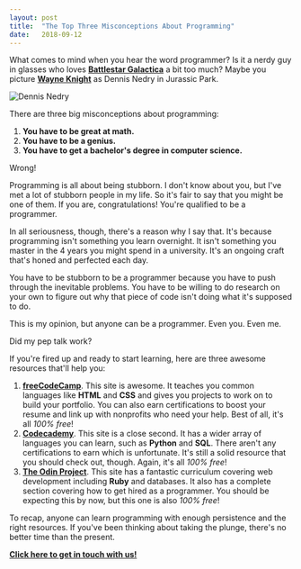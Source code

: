 ```yaml
---
layout: post
title:  "The Top Three Misconceptions About Programming"
date:   2018-09-12
---
```


What comes to mind when you hear the word programmer?  Is it a nerdy guy in glasses who loves [**Battlestar Galactica**](https://en.wikipedia.org/wiki/Battlestar_Galactica) a bit too much?  Maybe you picture [**Wayne Knight**](https://en.wikipedia.org/wiki/Wayne_Knight) as Dennis Nedry in Jurassic Park.

<img src="https://media.giphy.com/media/10JMv1m2VeIY92/giphy.gif" alt="Dennis Nedry">

There are three big misconceptions about programming:

1. **You have to be great at math.**
2. **You have to be a genius.**
3. **You have to get a bachelor's degree in computer science.**

Wrong!

Programming is all about being stubborn.  I don't know about you, but I've met a lot of stubborn people in my life.  So it's fair to say that you might be one of them.  If you are, congratulations!  You're qualified to be a programmer.

In all seriousness, though, there's a reason why I say that.  It's because programming isn't something you learn overnight.  It isn't something you master in the 4 years you might spend in a university.  It's an ongoing craft that's honed and perfected each day.

You have to be stubborn to be a programmer because you have to push through the inevitable problems.  You have to be willing to do research on your own to figure out why that piece of code isn't doing what it's supposed to do.

This is my opinion, but anyone can be a programmer.  Even you.  Even me.

Did my pep talk work?

If you're fired up and ready to start learning, here are three awesome resources that'll help you:

1. [**freeCodeCamp**](https://www.freecodecamp.org/).  This site is awesome.  It teaches you common languages like **HTML** and **CSS** and gives you projects to work on to build your portfolio.  You can also earn certifications to boost your resume and link up with nonprofits who need your help.  Best of all, it's all *100% free*!
2. [**Codecademy**](https://www.codecademy.com/).  This site is a close second.  It has a wider array of languages you can learn, such as **Python** and **SQL**.  There aren't any certifications to earn which is unfortunate.  It's still a solid resource that you should check out, though.  Again, it's all *100% free*!
3. [**The Odin Project**](https://www.theodinproject.com/).  This site has a fantastic curriculum covering web development including **Ruby** and databases.  It also has a complete section covering how to get hired as a programmer.  You should be expecting this by now, but this one is also *100% free*!

To recap, anyone can learn programming with enough persistence and the right resources.  If you've been thinking about taking the plunge, there's no better time than the present.

**<a href="mailto:help@techiesupport.co">Click here to get in touch with us!</a>**
